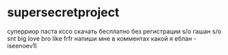 # supersecretproject
суперриор паста кссо скачать бесплатно без регистрации
s/o гашан 
s/o snt big love bro like frfr
напиши мне в комментах какой я еблан - iseenoev1l
